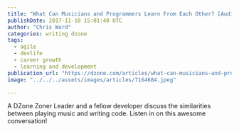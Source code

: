 ```yaml
---
title: "What Can Musicians and Programmers Learn From Each Other? [Audio]"
publishDate: 2017-11-10 15:01:40 UTC
author: "Chris Ward"
categories: writing dzone
tags:
  - agile
  - devlife
  - career growth
  - learning and development
publication_url: "https://dzone.com/articles/what-can-musicians-and-programmers-learn-from-each"
image: "../../../assets/images/articles/7164684.jpeg"

---
```

A DZone Zoner Leader and a fellow developer discuss the similarities between playing music and writing code. Listen in on this awesome conversation!

